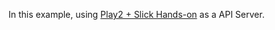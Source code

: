 In this example, using [Play2 + Slick Hands-on](https://github.com/bizreach/play2-hands-on) as a API Server.
